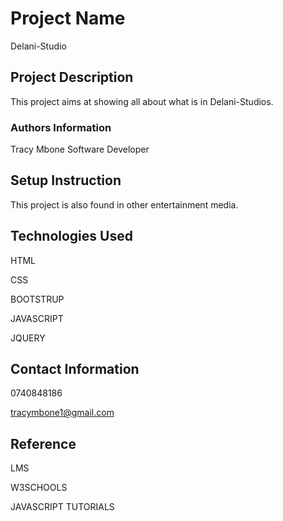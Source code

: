 # Project Name
Delani-Studio
## Project Description
This project aims at showing all about what is in Delani-Studios.
### Authors Information
Tracy Mbone
Software Developer
## Setup Instruction
This project is also found in other entertainment media.
## Technologies Used
HTML

CSS

BOOTSTRUP

JAVASCRIPT

JQUERY
## Contact Information
0740848186

tracymbone1@gmail.com
## Reference
LMS

W3SCHOOLS

JAVASCRIPT TUTORIALS
